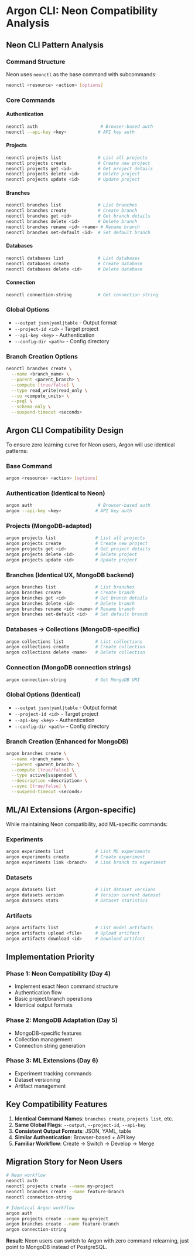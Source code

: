 # Argon CLI: Neon Compatibility Analysis

## Neon CLI Pattern Analysis

### Command Structure
Neon uses `neonctl` as the base command with subcommands:
```bash
neonctl <resource> <action> [options]
```

### Core Commands

#### Authentication
```bash
neonctl auth                        # Browser-based auth
neonctl --api-key <key>            # API key auth
```

#### Projects
```bash
neonctl projects list              # List all projects
neonctl projects create            # Create new project
neonctl projects get <id>          # Get project details
neonctl projects delete <id>       # Delete project
neonctl projects update <id>       # Update project
```

#### Branches
```bash
neonctl branches list              # List branches
neonctl branches create            # Create branch
neonctl branches get <id>          # Get branch details
neonctl branches delete <id>       # Delete branch
neonctl branches rename <id> <name> # Rename branch
neonctl branches set-default <id>  # Set default branch
```

#### Databases  
```bash
neonctl databases list             # List databases
neonctl databases create           # Create database
neonctl databases delete <id>      # Delete database
```

#### Connection
```bash
neonctl connection-string          # Get connection string
```

### Global Options
- `--output json|yaml|table` - Output format
- `--project-id <id>` - Target project
- `--api-key <key>` - Authentication
- `--config-dir <path>` - Config directory

### Branch Creation Options
```bash
neonctl branches create \
  --name <branch_name> \
  --parent <parent_branch> \
  --compute [true/false] \
  --type read_write|read_only \
  --cu <compute_units> \
  --psql \
  --schema-only \
  --suspend-timeout <seconds>
```

## Argon CLI Compatibility Design

To ensure zero learning curve for Neon users, Argon will use identical patterns:

### Base Command
```bash
argon <resource> <action> [options]
```

### Authentication (Identical to Neon)
```bash
argon auth                         # Browser-based auth
argon --api-key <key>             # API key auth
```

### Projects (MongoDB-adapted)
```bash
argon projects list               # List all projects
argon projects create             # Create new project  
argon projects get <id>           # Get project details
argon projects delete <id>        # Delete project
argon projects update <id>        # Update project
```

### Branches (Identical UX, MongoDB backend)
```bash
argon branches list               # List branches
argon branches create             # Create branch
argon branches get <id>           # Get branch details
argon branches delete <id>        # Delete branch
argon branches rename <id> <name> # Rename branch
argon branches set-default <id>   # Set default branch
```

### Databases → Collections (MongoDB-specific)
```bash
argon collections list            # List collections
argon collections create          # Create collection
argon collections delete <name>   # Delete collection
```

### Connection (MongoDB connection strings)
```bash
argon connection-string           # Get MongoDB URI
```

### Global Options (Identical)
- `--output json|yaml|table` - Output format
- `--project-id <id>` - Target project  
- `--api-key <key>` - Authentication
- `--config-dir <path>` - Config directory

### Branch Creation (Enhanced for MongoDB)
```bash
argon branches create \
  --name <branch_name> \
  --parent <parent_branch> \
  --compute [true/false] \
  --type active|suspended \
  --description <description> \
  --sync [true/false] \
  --suspend-timeout <seconds>
```

## ML/AI Extensions (Argon-specific)

While maintaining Neon compatibility, add ML-specific commands:

### Experiments
```bash
argon experiments list            # List ML experiments
argon experiments create          # Create experiment
argon experiments link <branch>   # Link branch to experiment
```

### Datasets
```bash
argon datasets list               # List dataset versions
argon datasets version            # Version current dataset
argon datasets stats              # Dataset statistics
```

### Artifacts
```bash
argon artifacts list              # List model artifacts
argon artifacts upload <file>     # Upload artifact
argon artifacts download <id>     # Download artifact
```

## Implementation Priority

### Phase 1: Neon Compatibility (Day 4)
- Implement exact Neon command structure
- Authentication flow
- Basic project/branch operations
- Identical output formats

### Phase 2: MongoDB Adaptation (Day 5)
- MongoDB-specific features
- Collection management
- Connection string generation

### Phase 3: ML Extensions (Day 6)
- Experiment tracking commands
- Dataset versioning
- Artifact management

## Key Compatibility Features

1. **Identical Command Names**: `branches create`, `projects list`, etc.
2. **Same Global Flags**: `--output`, `--project-id`, `--api-key`
3. **Consistent Output Formats**: JSON, YAML, table
4. **Similar Authentication**: Browser-based + API key
5. **Familiar Workflow**: Create → Switch → Develop → Merge

## Migration Story for Neon Users

```bash
# Neon workflow
neonctl auth
neonctl projects create --name my-project
neonctl branches create --name feature-branch
neonctl connection-string

# Identical Argon workflow
argon auth
argon projects create --name my-project  
argon branches create --name feature-branch
argon connection-string
```

**Result**: Neon users can switch to Argon with zero command relearning, just point to MongoDB instead of PostgreSQL.
